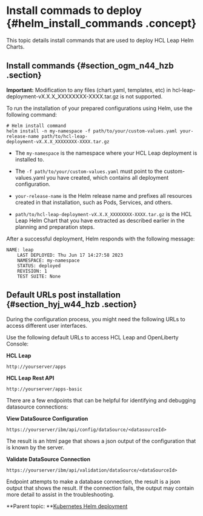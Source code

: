 # Install commads to deploy {#helm_install_commands .concept}

This topic details install commands that are used to deploy HCL Leap Helm Charts.

## Install commands {#section_ogm_n44_hzb .section}

**Important:** Modification to any files \(chart.yaml, templates, etc\) in hcl-leap-deployment-vX.X.X\_XXXXXXXX-XXXX.tar.gz is not supported.

To run the installation of your prepared configurations using Helm, use the following command:

``` {#codeblock_x15_444_hzb}
# Helm install command 
helm install -n my-namespace -f path/to/your/custom-values.yaml your-release-name path/to/hcl-leap-
deployment-vX.X.X_XXXXXXXX-XXXX.tar.gz 
```

-   The `my-namespace` is the namespace where your HCL Leap deployment is installed to.

-   The `-f path/to/your/custom-values.yaml` must point to the custom-values.yaml you have created, which contains all deployment configuration.

-   `your-release-name` is the Helm release name and prefixes all resources created in that installation, such as Pods, Services, and others.

-   `path/to/hcl-leap-deployment-vX.X.X_XXXXXXXX-XXXX.tar.gz` is the HCL Leap Helm Chart that you have extracted as described earlier in the planning and preparation steps.


After a successful deployment, Helm responds with the following message:

``` {#codeblock_b3m_v44_hzb}
NAME: leap 
    LAST DEPLOYED: Thu Jun 17 14:27:58 2023 
    NAMESPACE: my-namespace 
    STATUS: deployed 
    REVISION: 1 
    TEST SUITE: None 
```

## Default URLs post installation {#section_hyj_w44_hzb .section}

During the configuration process, you might need the following URLs to access different user interfaces.

Use the following default URLs to access HCL Leap and OpenLiberty Console:

**HCL Leap**

``` {#codeblock_jb4_y44_hzb}
http://yourserver/apps
```

**HCL Leap Rest API**

``` {#codeblock_mkv_y44_hzb}
http://yourserver/apps-basic
```

There are a few endpoints that can be helpful for identifying and debugging datasource connections:

**View DataSource Configuration**

``` {#codeblock_pqc_z44_hzb}
https://yourserver/ibm/api/config/dataSource/<datasourceId>
```

The result is an html page that shows a json output of the configuration that is known by the server.

**Validate DataSource Connection**

``` {#codeblock_ftt_z44_hzb}
https://yourserver/ibm/api/validation/dataSource/<dataSourceId>
```

Endpoint attempts to make a database connection, the result is a json output that shows the result. If the connection fails, the output may contain more detail to assist in the troubleshooting.

**Parent topic: **[Kubernetes Helm deployment](kubernetes_helm_deployment.md)

